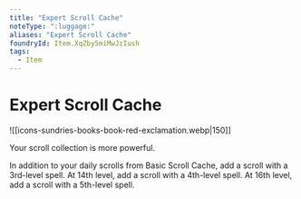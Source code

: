 ```yaml
---
title: "Expert Scroll Cache"
noteType: ":luggage:"
aliases: "Expert Scroll Cache"
foundryId: Item.XqZby5miMwJzIush
tags:
  - Item
---
```


# Expert Scroll Cache
![[icons-sundries-books-book-red-exclamation.webp|150]]

Your scroll collection is more powerful.

In addition to your daily scrolls from Basic Scroll Cache, add a scroll with a 3rd-level spell. At 14th level, add a scroll with a 4th-level spell. At 16th level, add a scroll with a 5th-level spell.
